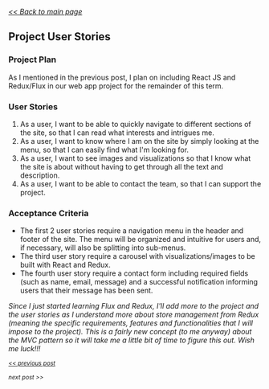 _[<< Back to main page](https://maggievu.github.io/learning-reactjs/)_

## Project User Stories

### Project Plan

As I mentioned in the previous post, I plan on including React JS and Redux/Flux in our web app project for the remainder of this term.

### User Stories

1. As a user, I want to be able to quickly navigate to different sections of the site, so that I can read what interests and intrigues me.
2. As a user, I want to know where I am on the site by simply looking at the menu, so that I can easily find what I'm looking for.
3. As a user, I want to see images and visualizations so that I know what the site is about without having to get through all the text and description.
4. As a user, I want to be able to contact the team, so that I can support the project.

### Acceptance Criteria

- The first 2 user stories require a navigation menu in the header and footer of the site. The menu will be organized and intuitive for users and, if necessary, will also be splitting into sub-menus.
- The third user story require a carousel with visualizations/images to be built with React and Redux.
- The fourth user story require a contact form including required fields (such as name, email, message) and a successful notification informing users that their message has been sent.

*Since I just started learning Flux and Redux, I'll add more to the project and the user stories as I understand more about store management from Redux (meaning the specific requirements, features and functionalities that I will impose to the project). This is a fairly new concept (to me anyway) about the MVC pattern so it will take me a little bit of time to figure this out. Wish me luck!!!*



_<sub>[<< previous post](week-10-08)</sub>_

_<sub>next post >>[](week-10-22)</sub>_
